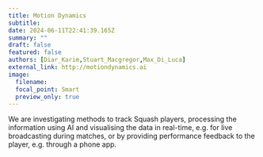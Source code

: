 ```yaml
---
title: Motion Dynamics
subtitle:
date: 2024-06-11T22:41:39.165Z
summary: ""
draft: false
featured: false
authors: [Diar_Karim,Stuart_Macgregor,Max_Di_Luca]
external_link: http://motiondynamics.ai
image:
  filename:
  focal_point: Smart
  preview_only: true
---
```


We are investigating methods to track Squash players, processing the information using AI and visualising the data in real-time, e.g. for live broadcasting during matches, or by providing performance feedback to the player, e.g. through a phone app. 